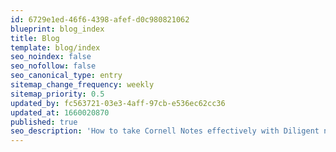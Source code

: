 ```yaml
---
id: 6729e1ed-46f6-4398-afef-d0c980821062
blueprint: blog_index
title: Blog
template: blog/index
seo_noindex: false
seo_nofollow: false
seo_canonical_type: entry
sitemap_change_frequency: weekly
sitemap_priority: 0.5
updated_by: fc563721-03e3-4aff-97cb-e536ec62cc36
updated_at: 1660020870
published: true
seo_description: 'How to take Cornell Notes effectively with Diligent notes to improve your studying and grades.'
---
```

